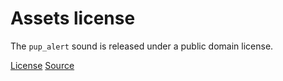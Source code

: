 # Assets license

The `pup_alert` sound is released under a public domain license.

[License](http://creativecommons.org/publicdomain/zero/1.0/)
[Source](https://www.freesound.org/people/willy_ineedthatapp_com/sounds/167337/)
